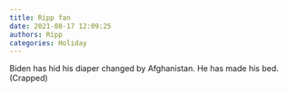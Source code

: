 ```yaml
---
title: Ripp fan
date: 2021-08-17 12:09:25
authors: Ripp
categories: Holiday
---
```


 Biden has hid his diaper changed by Afghanistan. He has made his bed.
(Crapped)